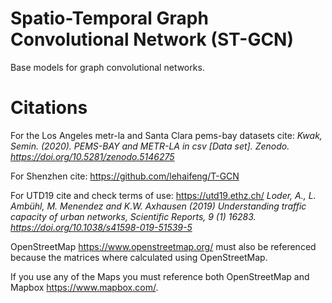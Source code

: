 # Spatio-Temporal Graph Convolutional Network (ST-GCN)
Base models for graph convolutional networks.


# Citations
For the Los Angeles metr-la and Santa Clara pems-bay datasets cite: 
<i>Kwak, Semin. (2020). PEMS-BAY and METR-LA in csv [Data set]. Zenodo. https://doi.org/10.5281/zenodo.5146275</i>

For Shenzhen cite: https://github.com/lehaifeng/T-GCN

For UTD19 cite and check terms of use: https://utd19.ethz.ch/
<i>Loder, A., L. Ambühl, M. Menendez and K.W. Axhausen (2019) Understanding traffic capacity of urban networks, Scientific Reports, 9 (1) 16283. https://doi.org/10.1038/s41598-019-51539-5</i>

OpenStreetMap https://www.openstreetmap.org/ must also be referenced because the matrices where calculated using OpenStreetMap.

If you use any of the Maps you must reference both OpenStreetMap and Mapbox https://www.mapbox.com/.
